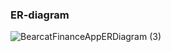 ### ER-diagram 
![BearcatFinanceAppERDiagram (3)](https://github.com/user-attachments/assets/4cd38e7d-a004-4249-a769-b633138853d9)
